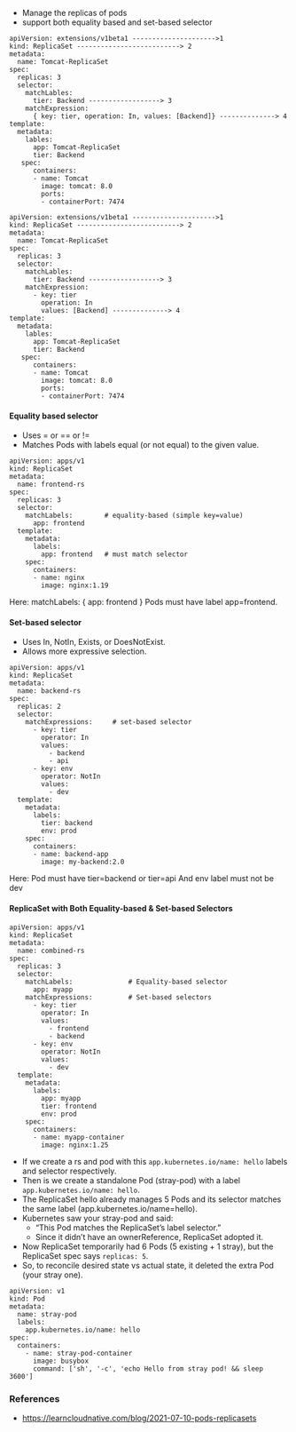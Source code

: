 - Manage the replicas of pods
- support both equality based and set-based selector

```
apiVersion: extensions/v1beta1 --------------------->1
kind: ReplicaSet --------------------------> 2
metadata:
  name: Tomcat-ReplicaSet
spec:
  replicas: 3
  selector:
    matchLables:
      tier: Backend ------------------> 3
    matchExpression:
      { key: tier, operation: In, values: [Backend]} --------------> 4
template:
  metadata:
    lables:
      app: Tomcat-ReplicaSet
      tier: Backend
   spec:
      containers:
      - name: Tomcat
        image: tomcat: 8.0
        ports:
        - containerPort: 7474
```
```
apiVersion: extensions/v1beta1 --------------------->1
kind: ReplicaSet --------------------------> 2
metadata:
  name: Tomcat-ReplicaSet
spec:
  replicas: 3
  selector:
    matchLables:
      tier: Backend ------------------> 3
    matchExpression:
      - key: tier
        operation: In
        values: [Backend] --------------> 4
template:
  metadata:
    lables:
      app: Tomcat-ReplicaSet
      tier: Backend
   spec:
      containers:
      - name: Tomcat
        image: tomcat: 8.0
        ports:
        - containerPort: 7474
```

#### Equality based selector
- Uses = or == or !=
- Matches Pods with labels equal (or not equal) to the given value.
```
apiVersion: apps/v1
kind: ReplicaSet
metadata:
  name: frontend-rs
spec:
  replicas: 3
  selector:
    matchLabels:        # equality-based (simple key=value)
      app: frontend
  template:
    metadata:
      labels:
        app: frontend   # must match selector
    spec:
      containers:
      - name: nginx
        image: nginx:1.19
```
Here:
    matchLabels: { app: frontend }
    Pods must have label app=frontend.

#### Set-based selector
- Uses In, NotIn, Exists, or DoesNotExist.
- Allows more expressive selection.
```
apiVersion: apps/v1
kind: ReplicaSet
metadata:
  name: backend-rs
spec:
  replicas: 2
  selector:
    matchExpressions:     # set-based selector
      - key: tier
        operator: In
        values:
          - backend
          - api
      - key: env
        operator: NotIn
        values:
          - dev
  template:
    metadata:
      labels:
        tier: backend
        env: prod
    spec:
      containers:
      - name: backend-app
        image: my-backend:2.0

```
Here:
    Pod must have tier=backend or tier=api
    And env label must not be dev

#### ReplicaSet with Both Equality-based & Set-based Selectors
```
apiVersion: apps/v1
kind: ReplicaSet
metadata:
  name: combined-rs
spec:
  replicas: 3
  selector:
    matchLabels:              # Equality-based selector
      app: myapp
    matchExpressions:         # Set-based selectors
      - key: tier
        operator: In
        values:
          - frontend
          - backend
      - key: env
        operator: NotIn
        values:
          - dev
  template:
    metadata:
      labels:
        app: myapp
        tier: frontend
        env: prod
    spec:
      containers:
      - name: myapp-container
        image: nginx:1.25
```

- If we create a rs and pod with this `app.kubernetes.io/name: hello` labels and selector respectively.
- Then is we create a standalone Pod (stray-pod) with a label `app.kubernetes.io/name: hello`.
- The ReplicaSet hello already manages 5 Pods and its selector matches the same label (app.kubernetes.io/name=hello).
- Kubernetes saw your stray-pod and said:
    - “This Pod matches the ReplicaSet’s label selector.”
    - Since it didn’t have an ownerReference, ReplicaSet adopted it.
- Now ReplicaSet temporarily had 6 Pods (5 existing + 1 stray), but the ReplicaSet spec says `replicas: 5`.
- So, to reconcile desired state vs actual state, it deleted the extra Pod (your stray one).
```
apiVersion: v1
kind: Pod
metadata:
  name: stray-pod
  labels:
    app.kubernetes.io/name: hello
spec:
  containers:
    - name: stray-pod-container
      image: busybox
      command: ['sh', '-c', 'echo Hello from stray pod! && sleep 3600']

```

### References
- https://learncloudnative.com/blog/2021-07-10-pods-replicasets